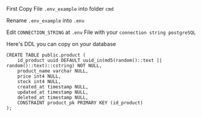 First Copy File `.env_example` into folder `cmd`

Rename `.env_example` into `.env`

Edit `CONNECTION_STRING` at `.env` File with your `connection string postgreSQL`

Here's DDL you can copy on your database
```
CREATE TABLE public.product (
	id_product uuid DEFAULT uuid_in(md5(random()::text || random()::text)::cstring) NOT NULL,
	product_name varchar NULL,
	price int4 NULL,
	stock int4 NULL,
	created_at timestamp NULL,
	updated_at timestamp NULL,
	deleted_at timestamp NULL,
	CONSTRAINT product_pk PRIMARY KEY (id_product)
);
```

